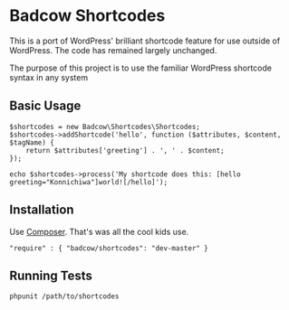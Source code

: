 Badcow Shortcodes
=================

This is a port of WordPress' brilliant shortcode feature for use outside of WordPress. The code has remained largely
unchanged.

The purpose of this project is to use the familiar WordPress shortcode syntax in any system

Basic Usage
-----------

    $shortcodes = new Badcow\Shortcodes\Shortcodes;
    $shortcodes->addShortcode('hello', function ($attributes, $content, $tagName) {
        return $attributes['greeting'] . ', ' . $content;
    });

    echo $shortcodes->process('My shortcode does this: [hello greeting="Konnichiwa"]world![/hello]');

Installation
------------

Use [Composer](http://getcomposer.org/). That's was all the cool kids use.

    "require" : { "badcow/shortcodes": "dev-master" }

Running Tests
-------------

    phpunit /path/to/shortcodes
